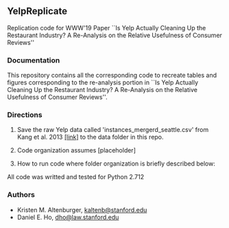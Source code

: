 ## YelpReplicate
Replication code for WWW'19 Paper ``Is Yelp Actually Cleaning Up the Restaurant Industry? A Re-Analysis on the Relative Usefulness of Consumer Reviews''

### Documentation
This repository contains all the corresponding code to recreate tables and figures corresponding to the re-analysis portion in ``Is Yelp Actually Cleaning Up the Restaurant Industry? A Re-Analysis on the Relative Usefulness of Consumer Reviews''.

### Directions
1. Save the raw Yelp data called 'instances_mergerd_seattle.csv' from Kang et al. 2013 <a href="http://www3.cs.stonybrook.edu/~junkang/hygiene/">[link]</a> to the data folder in this repo.

2. Code organization assumes [placeholder]

3. How to run code where folder organization is briefly described below:


All code was writted and tested for Python 2.712

### Authors
* Kristen M. Altenburger, kaltenb@stanford.edu
* Daniel E. Ho, dho@law.stanford.edu
